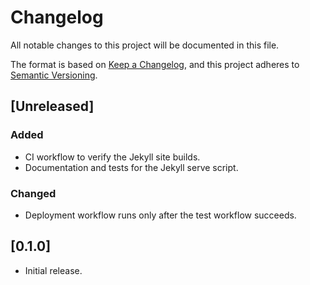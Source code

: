 # Changelog

All notable changes to this project will be documented in this file.

The format is based on [Keep a Changelog](https://keepachangelog.com/en/1.0.0/),
and this project adheres to [Semantic Versioning](https://semver.org/spec/v2.0.0.html).

## [Unreleased]

### Added
- CI workflow to verify the Jekyll site builds.
- Documentation and tests for the Jekyll serve script.

### Changed
- Deployment workflow runs only after the test workflow succeeds.

## [0.1.0]
- Initial release.
